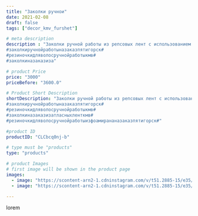 ```yaml
---
title: "Заколки ручнои"
date: 2021-02-08
draft: false
tags: ["decor_kmv_furshet"]

# meta description
description : "Заколки ручной работы из репсовых лент с использованием карбашон.
#заколкиручнойработыназаказпятигорск#
#резиночкидляволосручнойработыкмв#
#заколкиназаказиза"

# product Price
price: "3000"
priceBefore: "3600.0"

# Product Short Description
shortDescription: "Заколки ручной работы из репсовых лент с использованием карбашон.
#заколкиручнойработыназаказпятигорск#
#резиночкидляволосручнойработыкмв#
#заколкиназаказизатласныхленткмв#
#резиночкидляволосручнойработыизфоамирананазаказпятигорск#"

#product ID
productID: "CLCbcq0nj-b"

# type must be "products"
type: "products"

# product Images
# first image will be shown in the product page
images:
  - image: "https://scontent-arn2-1.cdninstagram.com/v/t51.2885-15/e35/p1080x1080/147549824_1130513294131791_2511164219624624835_n.jpg?tp=1&_nc_ht=scontent-arn2-1.cdninstagram.com&_nc_cat=103&_nc_ohc=kn18HIHFrMIAX_iPuB0&oh=8dbf7d7628082148421c6f346637048c&oe=60757037&ig_cache_key=MjUwNDY4NTA1NzgyMDU2MDI0Mw%3D%3D.2"
  - image: "https://scontent-arn2-1.cdninstagram.com/v/t51.2885-15/e35/p1080x1080/146833977_256180826016897_4442339324375327245_n.jpg?tp=1&_nc_ht=scontent-arn2-1.cdninstagram.com&_nc_cat=109&_nc_ohc=J6lqlwrd9CEAX8-Sb3f&oh=2e053ec9865334e6b1938329c1756137&oe=6073358D&ig_cache_key=MjUwNDY4NTA1NzgxMTk4MzAzNQ%3D%3D.2"

---
```

lorem
